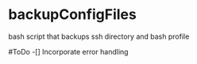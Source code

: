 # backupConfigFiles
bash script that backups ssh directory and bash profile

#ToDo
-[] Incorporate error handling
